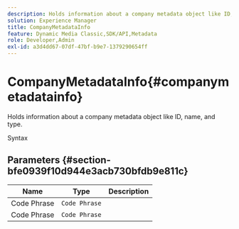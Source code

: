 ```yaml
---
description: Holds information about a company metadata object like ID, name, and type.
solution: Experience Manager
title: CompanyMetadataInfo
feature: Dynamic Media Classic,SDK/API,Metadata
role: Developer,Admin
exl-id: a3d4dd67-07df-47bf-b9e7-1379290654ff
---
```

# CompanyMetadataInfo{#companymetadatainfo}

Holds information about a company metadata object like ID, name, and type.

 Syntax 

## Parameters {#section-bfe0939f10d944e3acb730bfdb9e811c}

|  Name  | Type  | Description  |
|---|---|---|
|  Code Phrase  | `Code Phrase`  | |
|  Code Phrase  | `Code Phrase`  | |
